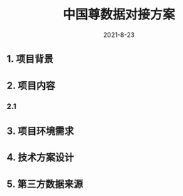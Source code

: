 # <center>中国尊数据对接方案</center>
<center>2021-8-23</center>

## 1. 项目背景

## 2. 项目内容

### 2.1

## 3. 项目环境需求

## 4. 技术方案设计

## 5. 第三方数据来源

